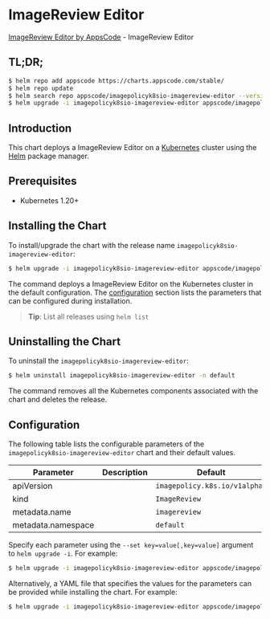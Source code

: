 # ImageReview Editor

[ImageReview Editor by AppsCode](https://appscode.com) - ImageReview Editor

## TL;DR;

```bash
$ helm repo add appscode https://charts.appscode.com/stable/
$ helm repo update
$ helm search repo appscode/imagepolicyk8sio-imagereview-editor --version=v0.26.0
$ helm upgrade -i imagepolicyk8sio-imagereview-editor appscode/imagepolicyk8sio-imagereview-editor -n default --create-namespace --version=v0.26.0
```

## Introduction

This chart deploys a ImageReview Editor on a [Kubernetes](http://kubernetes.io) cluster using the [Helm](https://helm.sh) package manager.

## Prerequisites

- Kubernetes 1.20+

## Installing the Chart

To install/upgrade the chart with the release name `imagepolicyk8sio-imagereview-editor`:

```bash
$ helm upgrade -i imagepolicyk8sio-imagereview-editor appscode/imagepolicyk8sio-imagereview-editor -n default --create-namespace --version=v0.26.0
```

The command deploys a ImageReview Editor on the Kubernetes cluster in the default configuration. The [configuration](#configuration) section lists the parameters that can be configured during installation.

> **Tip**: List all releases using `helm list`

## Uninstalling the Chart

To uninstall the `imagepolicyk8sio-imagereview-editor`:

```bash
$ helm uninstall imagepolicyk8sio-imagereview-editor -n default
```

The command removes all the Kubernetes components associated with the chart and deletes the release.

## Configuration

The following table lists the configurable parameters of the `imagepolicyk8sio-imagereview-editor` chart and their default values.

|     Parameter      | Description |                 Default                  |
|--------------------|-------------|------------------------------------------|
| apiVersion         |             | <code>imagepolicy.k8s.io/v1alpha1</code> |
| kind               |             | <code>ImageReview</code>                 |
| metadata.name      |             | <code>imagereview</code>                 |
| metadata.namespace |             | <code>default</code>                     |


Specify each parameter using the `--set key=value[,key=value]` argument to `helm upgrade -i`. For example:

```bash
$ helm upgrade -i imagepolicyk8sio-imagereview-editor appscode/imagepolicyk8sio-imagereview-editor -n default --create-namespace --version=v0.26.0 --set apiVersion=imagepolicy.k8s.io/v1alpha1
```

Alternatively, a YAML file that specifies the values for the parameters can be provided while
installing the chart. For example:

```bash
$ helm upgrade -i imagepolicyk8sio-imagereview-editor appscode/imagepolicyk8sio-imagereview-editor -n default --create-namespace --version=v0.26.0 --values values.yaml
```
